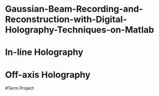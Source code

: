 # Gaussian-Beam-Recording-and-Reconstruction-with-Digital-Holography-Techniques-on-Matlab
# In-line Holography
# Off-axis Holography
#Term Project
